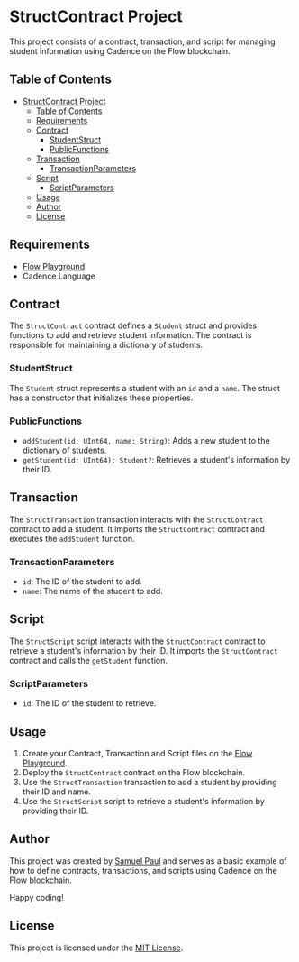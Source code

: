 # StructContract Project

This project consists of a contract, transaction, and script for managing student information using Cadence on the Flow blockchain.

## Table of Contents

- [StructContract Project](#structcontract-project)
  - [Table of Contents](#table-of-contents)
  - [Requirements](#requirements)
  - [Contract](#contract)
    - [StudentStruct](#studentstruct)
    - [PublicFunctions](#publicfunctions)
  - [Transaction](#transaction)
    - [TransactionParameters](#transactionparameters)
  - [Script](#script)
    - [ScriptParameters](#scriptparameters)
  - [Usage](#usage)
  - [Author](#author)
  - [License](#license)

## Requirements

- [Flow Playground](https://play.flow.com/)
- Cadence Language

## Contract

The `StructContract` contract defines a `Student` struct and provides functions to add and retrieve student information. The contract is responsible for maintaining a dictionary of students.

### StudentStruct

The `Student` struct represents a student with an `id` and a `name`. The struct has a constructor that initializes these properties.

### PublicFunctions

- `addStudent(id: UInt64, name: String)`: Adds a new student to the dictionary of students.
- `getStudent(id: UInt64): Student?`: Retrieves a student's information by their ID.

## Transaction

The `StructTransaction` transaction interacts with the `StructContract` contract to add a student. It imports the `StructContract` contract and executes the `addStudent` function.

### TransactionParameters

- `id`: The ID of the student to add.
- `name`: The name of the student to add.

## Script

The `StructScript` script interacts with the `StructContract` contract to retrieve a student's information by their ID. It imports the `StructContract` contract and calls the `getStudent` function.

### ScriptParameters

- `id`: The ID of the student to retrieve.

## Usage

1. Create your Contract, Transaction and Script files on the [Flow Playground](https://play.flow.com/).
2. Deploy the `StructContract` contract on the Flow blockchain.
3. Use the `StructTransaction` transaction to add a student by providing their ID and name.
4. Use the `StructScript` script to retrieve a student's information by providing their ID.

## Author

This project was created by [Samuel Paul](https://github.com/samuepaul) and serves as a basic example of how to define contracts, transactions, and scripts using Cadence on the Flow blockchain.

Happy coding!

## License

This project is licensed under the [MIT License](LICENSE).
